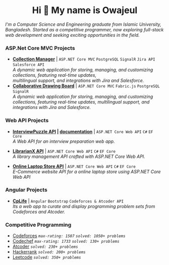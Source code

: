 <h1 align="center">
  <b>Hi 👋 My name is Owajeul</b>
</h1>

*I'm a Computer Science and Engineering graduate from Islamic University, Bangladesh. Started as a competitive programmer, now exploring full-stack web development and seeking exciting opportunities in the field.*


### ASP.Net Core MVC Projects
- **[Collection Manager](http://users.somee.com/)** | `ASP.NET Core MVC` `PostgreSQL` `SignalR` `Jira API` `Salesforce API`  
     *A dynamic web application for storing, managing, and customizing collections, featuring real-time updates,    
      multilingual support, and integrations with Jira and Salesforce.*
- **[Collaborative Drawing Board](http://www.owajeul.somee.com/)** | `ASP.NET Core MVC` `Fabric.js` `PostgreSQL` `SignalR`             
     *A dynamic web application for storing, managing, and customizing collections, featuring real-time updates,    multilingual support, and integrations with Jira and Salesforce.*
  
### Web API Projects
- **[InterviewPuzzle API](https://github.com/wajiul/InterviewPuzzle) | [documentation](https://wajiul.github.io/API-Documentation/)** | `ASP.NET Core Web API` `C#` `EF Core`  
     *A Web API for an interview preparation web app.*

- **[LibrarianX API](https://github.com/wajiul/LibrarianX)** | `ASP.NET Core Web API` `C#` `EF Core`  
     *A library management API crafted with ASP.NET Core Web API.*
- **[Online Laptop Store API](https://github.com/wajiul/Online-Laptop-Store)** | `ASP.NET Core Web API` `C#` `EF Core`  
     *E-Commerce website API for a online laptop store using ASP.NET Core Web API*

### Angular Projects
- **[CpLife](https://cplifecse.web.app/)** | `Angular` `Bootstrap` `Codeforces & Atcoder API`  
  *Its a web app to curate and display programming problem sets from Codeforces and Atcoder.*


### Competitive Programming
- [Codeforces](https://codeforces.com/profile/wajiul) *`max-rating: 1507` `solved: 1050+ problems`*
- [Codechef](https://www.codechef.com/users/wajiul) *`max-rating: 1733` `solved: 130+ problems`*
- [Atcoder](https://atcoder.jp/users/wajiul1) *`solved: 230+ problems`*
- [Hackerrank](https://www.hackerrank.com/profile/wajiul) *`solved: 200+ problems`*
- [Leetcode](https://www.hackerrank.com/profile/wajiul) *`solved: 350+ problems`*
  
